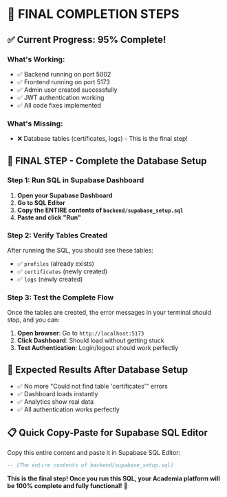 # 🎯 FINAL COMPLETION STEPS

## ✅ **Current Progress: 95% Complete!**

### **What's Working:**

- ✅ Backend running on port 5002
- ✅ Frontend running on port 5173
- ✅ Admin user created successfully
- ✅ JWT authentication working
- ✅ All code fixes implemented

### **What's Missing:**

- ❌ Database tables (certificates, logs) - This is the final step!

## 🚀 **FINAL STEP - Complete the Database Setup**

### **Step 1: Run SQL in Supabase Dashboard**

1. **Open your Supabase Dashboard**
2. **Go to SQL Editor**
3. **Copy the ENTIRE contents of `backend/supabase_setup.sql`**
4. **Paste and click "Run"**

### **Step 2: Verify Tables Created**

After running the SQL, you should see these tables:

- ✅ `profiles` (already exists)
- ✅ `certificates` (newly created)
- ✅ `logs` (newly created)

### **Step 3: Test the Complete Flow**

Once the tables are created, the error messages in your terminal should stop, and you can:

1. **Open browser**: Go to `http://localhost:5173`
2. **Click Dashboard**: Should load without getting stuck
3. **Test Authentication**: Login/logout should work perfectly

## 🎉 **Expected Results After Database Setup**

- ✅ No more "Could not find table 'certificates'" errors
- ✅ Dashboard loads instantly
- ✅ Analytics show real data
- ✅ All authentication works perfectly

## 📋 **Quick Copy-Paste for Supabase SQL Editor**

Copy this entire content and paste it in Supabase SQL Editor:

```sql
-- [The entire contents of backend/supabase_setup.sql]
```

**This is the final step! Once you run this SQL, your Academia platform will be 100% complete and fully functional!** 🚀
